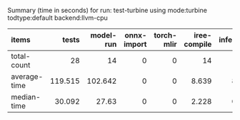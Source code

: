 Summary (time in seconds) for run: test-turbine using mode:turbine todtype:default backend:llvm-cpu

| items        |   tests |   model-run |   onnx-import |   torch-mlir |   iree-compile |   inference |
|:-------------|--------:|------------:|--------------:|-------------:|---------------:|------------:|
| total-count  |  28     |      14     |             0 |            0 |         14     |       3     |
| average-time | 119.515 |     102.642 |             0 |            0 |          8.639 |       8.233 |
| median-time  |  30.092 |      27.63  |             0 |            0 |          2.228 |       0.235 |
